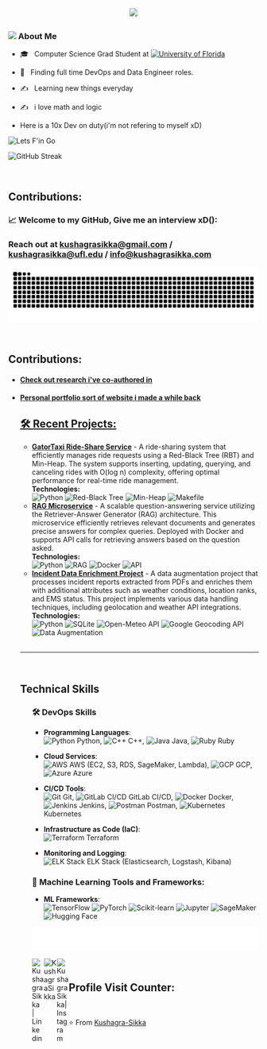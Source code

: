 <h1 align="center">
    <img src="https://readme-typing-svg.herokuapp.com/?font=Fira+Code&size=35&color=00FF00&center=true&vCenter=true&width=500&height=70&duration=2000&lines=Hi+There!+👋;+I'm+Kushagra+Sikka!;" />
</h1>
<div>
<div align="left"> 
  <h3> <img src="https://img.icons8.com/ios-glyphs/30/000000/source-code.png" width="50"> About Me </h3>
  <!-- ### About Me &nbsp; <img src="https://img.icons8.com/ios-glyphs/30/000000/source-code.png" alt="GitHub" width="25"/> -->

  

- 🎓 &nbsp; Computer Science Grad Student at <a href="https://www.ufl.edu"><img src="https://www.ufl.edu/wp-content/uploads/sites/5/2023/09/UF-logo.png" alt="University of Florida" width="80"/></a>
- 🌱 &nbsp; Finding full time DevOps and Data Engineer roles.
- ✍️ &nbsp; Learning new things everyday
- ✍️ &nbsp; i love math and logic

- Here is a 10x Dev on duty(i'm not refering to myself xD)

![Lets F'in Go](https://github.com/Wilfred/Learning-Cuis/blob/master/CuisLiftsAboveItsWeight.png?raw=true)
  
![GitHub Streak](https://github-readme-streak-stats.herokuapp.com/?user=KushagraSikka&theme=dark)
</div> 

<br>
<h2>Contributions:</h2>

<!--   GitHub stats graph -->
### 📈 Welcome to my GitHub, Give me an interview xD():
### Reach out at kushagrasikka@gmail.com / kushagrasikka@ufl.edu / info@kushagrasikka.com

<!--   green snake -->
![BEPb's github activity graph](https://raw.githubusercontent.com/BEPb/BEPb/output/github-contribution-grid-snake.svg)
<!--   stats + languages -->                    
<br>
<!-- <a href="https://github-readme-stats.vercel.app/api?username=KushagraSikka&show_icons=true&theme=radical">
  <img align="center" src="https://github-readme-stats.vercel.app/api?username=KushagraSikka&show_icons=true&theme=radical" />
</a> -->
<!-- <a href="https://github-readme-stats.vercel.app/api/top-langs/?username=KushagraSikka&langs_count=10&theme=radical">
  <img align="center" src="https://github-readme-stats.vercel.app/api/top-langs/?username=KushagraSikka&langs_count=20&theme=radical" />
</a> -->

<h2>Contributions:</h2>
<ul>
  <li>
    <h4><a href ="https://www.researchgate.net/profile/Kushagra-Sikka-2">Check out research i've co-authored in </h4>
<li>    
<h4><a href ="https://kushagrasikka.com"> Personal portfolio sort of website i made a while back </h4>  
<h2>🛠 Recent Projects:</h2>
<ul>
  <li>
    <strong><a href="https://github.com/KushagraSikka/Gator_taxi_maintenance_">GatorTaxi Ride-Share Service</a></strong> - A ride-sharing system that efficiently manages ride requests using a Red-Black Tree (RBT) and Min-Heap. The system supports inserting, updating, querying, and canceling rides with O(log n) complexity, offering optimal performance for real-time ride management.
    <br><strong>Technologies:</strong>
    <br> 
    <img src="https://img.shields.io/badge/Python-3776AB?style=for-the-badge&logo=python&logoColor=white" alt="Python">
    <img src="https://img.shields.io/badge/Red--Black%20Tree-228B22?style=for-the-badge" alt="Red-Black Tree">
    <img src="https://img.shields.io/badge/Min--Heap-FFD700?style=for-the-badge" alt="Min-Heap">
    <img src="https://img.shields.io/badge/Makefile-1E90FF?style=for-the-badge" alt="Makefile">
  </li>
  <li>
    <strong><a href="https://github.com/KushagraSikka/RAG_Microservice-">RAG Microservice</a></strong> - A scalable question-answering service utilizing the Retriever-Answer Generator (RAG) architecture. This microservice efficiently retrieves relevant documents and generates precise answers for complex queries. Deployed with Docker and supports API calls for retrieving answers based on the question asked.
    <br><strong>Technologies:</strong>
    <br> 
    <img src="https://img.shields.io/badge/Python-3776AB?style=for-the-badge&logo=python&logoColor=white" alt="Python">
    <img src="https://img.shields.io/badge/RAG-FF4500?style=for-the-badge" alt="RAG">
    <img src="https://img.shields.io/badge/Docker-2496ED?style=for-the-badge&logo=docker&logoColor=white" alt="Docker">
    <img src="https://img.shields.io/badge/API-008080?style=for-the-badge" alt="API">
  </li>
  <li>
    <strong><a href="https://github.com/KushagraSikka/Incident_Data_Enrichment_Project">Incident Data Enrichment Project</a></strong> - A data augmentation project that processes incident reports extracted from PDFs and enriches them with additional attributes such as weather conditions, location ranks, and EMS status. This project implements various data handling techniques, including geolocation and weather API integrations.
    <br><strong>Technologies:</strong>
    <br> 
    <img src="https://img.shields.io/badge/Python-3776AB?style=for-the-badge&logo=python&logoColor=white" alt="Python">
    <img src="https://img.shields.io/badge/SQLite-003B57?style=for-the-badge&logo=sqlite&logoColor=white" alt="SQLite">
    <img src="https://img.shields.io/badge/Open--Meteo%20API-4682B4?style=for-the-badge" alt="Open-Meteo API">
    <img src="https://img.shields.io/badge/Google%20Geocoding%20API-34A853?style=for-the-badge&logo=googlemaps&logoColor=white" alt="Google Geocoding API">
    <img src="https://img.shields.io/badge/Data%20Augmentation-FFD700?style=for-the-badge" alt="Data Augmentation">
  </li>
</ul>
<br>
<hr>
<br>


<h2>  Technical Skills  </h2>
<ul>

### 🛠 DevOps Skills

- **Programming Languages**:  
  <img src="https://img.icons8.com/color/48/000000/python.png" alt="Python" width="25"/> Python,
  <img src="https://img.icons8.com/color/48/000000/c-plus-plus-logo.png" alt="C++" width="25"/> C++,
  <img src="https://img.icons8.com/color/48/000000/java-coffee-cup-logo.png" alt="Java" width="25"/> Java,
  <img src="https://img.icons8.com/color/48/000000/ruby-programming-language.png" alt="Ruby" width="25"/> Ruby

- **Cloud Services**:  
  <img src="https://img.icons8.com/color/48/000000/amazon-web-services.png" alt="AWS" width="25"/> AWS (EC2, S3, RDS, SageMaker, Lambda),
  <img src="https://img.icons8.com/color/48/000000/google-cloud.png" alt="GCP" width="25"/> GCP,
  <img src="https://www.vectorlogo.zone/logos/microsoft_azure/microsoft_azure-icon.svg" alt="Azure" width="25"/> Azure

- **CI/CD Tools**:  
   <img src="https://img.icons8.com/color/48/000000/git.png" alt="Git" width="25"/> Git,
  <img src="https://img.icons8.com/color/48/000000/gitlab.png" alt="GitLab CI/CD" width="25"/> GitLab CI/CD,
  <img src="https://img.icons8.com/color/48/000000/docker.png" alt="Docker" width="25"/> Docker,
  <img src="https://img.icons8.com/color/48/000000/jenkins.png" alt="Jenkins" width="25"/> Jenkins,
  <img src="https://www.vectorlogo.zone/logos/getpostman/getpostman-icon.svg" alt="Postman" width="25"/> Postman,
  <img src="https://img.icons8.com/color/48/000000/kubernetes.png" alt="Kubernetes" width="25"/> Kubernetes

- **Infrastructure as Code (IaC)**:  
  <img src="https://img.icons8.com/color/48/000000/terraform.png" alt="Terraform" width="25"/> Terraform

- **Monitoring and Logging**:  
  <img src="https://www.vectorlogo.zone/logos/elasticco_kibana/elasticco_kibana-icon.svg" alt="ELK Stack" width="25"/> ELK Stack (Elasticsearch, Logstash, Kibana)

### 🤖 Machine Learning Tools and Frameworks:

- **ML Frameworks**:  
   <img src="https://img.shields.io/badge/TensorFlow-FF6F00?style=for-the-badge&logo=tensorflow&logoColor=white" alt="TensorFlow">
  <img src="https://img.shields.io/badge/PyTorch-EE4C2C?style=for-the-badge&logo=pytorch&logoColor=white" alt="PyTorch">
  <img src="https://img.shields.io/badge/Scikit--Learn-F7931E?style=for-the-badge&logo=scikit-learn&logoColor=white" alt="Scikit-learn">
  <img src="https://img.shields.io/badge/Jupyter-F37626?style=for-the-badge&logo=jupyter&logoColor=white" alt="Jupyter">
  <img src="https://img.shields.io/badge/SageMaker-FF9900?style=for-the-badge&logo=amazonaws&logoColor=white" alt="SageMaker">
  <img src="https://img.shields.io/badge/Hugging%20Face-FFDA66?style=for-the-badge&logo=huggingface&logoColor=black" alt="Hugging Face">

![BEPb's github activity graph](https://github.com/developer-kush/developer-kush/blob/main/README/techstack.svg)


 <a href="https://www.linkedin.com/in/KushagraSikka/">
   <img align="left" alt="KushagraSikka | Linkedin" width="24px" src="https://github.com/piyushP7pravin/piyushP7pravin/blob/master/Linkedin.svg" />
  </a>
  <a href="mailto:kushagrasikka@gmail.com">
    <img align="left" alt=KushagraSikka | Gmail" width="26px" src="https://github.com/piyushP7pravin/piyushP7pravin/blob/master/Gmail.svg" />
  </a>                                                                                                                                    
  <a href="https://www.instagram.com/kushagrasikka/">
    <img align="left" alt="Kushagra Sikka| Instagram" width="24px" src="https://github.com/piyushP7pravin/piyushP7pravin/blob/master/Instagram.svg" />
  </a>
</div>
<br>

 <h2>Profile Visit Counter:</h2>
 <img src="https://profile-counter.glitch.me/KushagraSikka/count.svg" alt="" />
<br>

⭐ From [Kushagra-Sikka](https://github.com/KushagraSikka)
